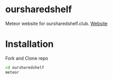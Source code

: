 # oursharedshelf
Meteor website for oursharedshelf.club.
[Website](https://oursharedshelf.club)

# Installation
Fork and Clone repo

```bash
cd oursharedshelf
meteor
```
